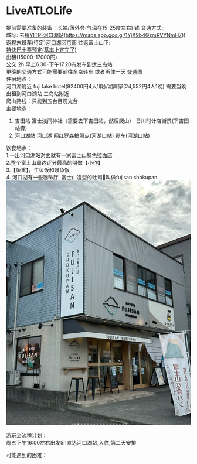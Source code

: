 # LiveATLOLife 
提前需要准备的装备：长袖/薄外套(气温在15-25度左右)   钱
交通方式::  
城际: 去程[YITP-河口湖站](https://maps.app.goo.gl/iHFfoxWtn2yoabUMA)(https://maps.app.goo.gl/1YjX9b4GzmRVYNmH7))
返程末班车(待定)[河口湖回京都](https://maps.app.goo.gl/sJsRhEKHYAZbErrF6)
往返富士山下:   
[特快巴士票预定(基本上定完了)](https://sekitori.jp/zh-CHS/apps/results/)  
出租(15000-17000円)   
公交 2h 早上6.30-下午17.20有发车到达三岛站  
更晚的交通方式可能需要前往东京转车 或者再住一天
[交通图](https://www.yamanashi-kankou.jp/fujisanwatcher/cn/route/index.html)  
住宿地点：  
河口湖附近 fuji lake hotel(92400円4人1晚)/湖舞家(24,552円4人1晚)   需要当晚出租到河口湖站 
三岛站附近   
爬山路线：只能到五台目观光台   
主要地点：  
1. 吉田站 富士浅间神社（需要去下吉田站，然后爬山）  日川时计店街景(下吉田站旁)   
2. 河口湖站 河口湖 网红罗森拍照点(河湖口站) 缆车(河湖口站) 

饮食地点：  
1.一出河口湖站对面就有一家富士山特色拉面店  
2.整个富士山周边评分最高的叫做【小作】  
3.【鱼重】，生鱼饭和鳗鱼饭  
4. 河口湖有一些咖啡厅, 富士山造型的吐司🍞叫做fujisan shokupan  
![Image text](https://github.com/WeiboMaoD4U/LiveATLOLife/blob/main/IMG/%E5%AF%8C%E5%A3%AB%E5%B1%B1%E9%9D%A2%E5%8C%85.png)

游玩全流程计划：  
周五下午16:00左右出发5h直达河口湖站,入住,第二天安排


可能遇到的困难：

